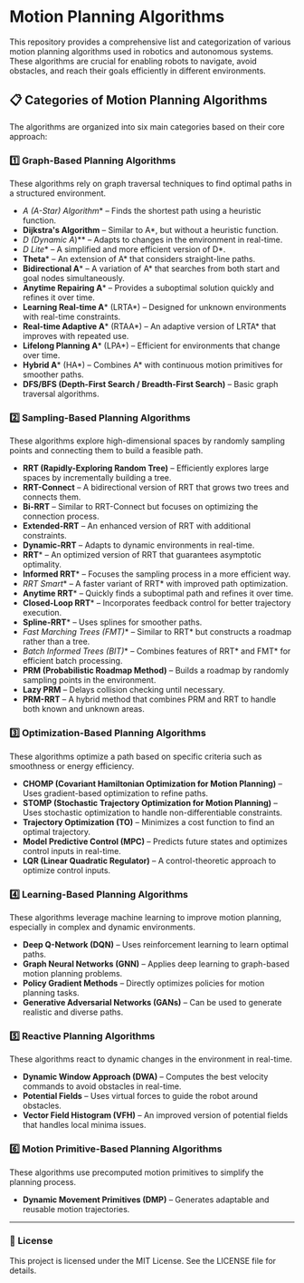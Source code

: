 # Motion Planning Algorithms

This repository provides a comprehensive list and categorization of various motion planning algorithms used in robotics and autonomous systems. These algorithms are crucial for enabling robots to navigate, avoid obstacles, and reach their goals efficiently in different environments.

## 📋 Categories of Motion Planning Algorithms

The algorithms are organized into six main categories based on their core approach:

### 1️⃣ **Graph-Based Planning Algorithms**
These algorithms rely on graph traversal techniques to find optimal paths in a structured environment.

- **A* (A-Star) Algorithm** – Finds the shortest path using a heuristic function.
- **Dijkstra's Algorithm** – Similar to A*, but without a heuristic function.
- **D* (Dynamic A*)** – Adapts to changes in the environment in real-time.
- **D* Lite** – A simplified and more efficient version of D*.
- **Theta*** – An extension of A* that considers straight-line paths.
- **Bidirectional A*** – A variation of A* that searches from both start and goal nodes simultaneously.
- **Anytime Repairing A*** – Provides a suboptimal solution quickly and refines it over time.
- **Learning Real-time A*** (LRTA*) – Designed for unknown environments with real-time constraints.
- **Real-time Adaptive A*** (RTAA*) – An adaptive version of LRTA* that improves with repeated use.
- **Lifelong Planning A*** (LPA*) – Efficient for environments that change over time.
- **Hybrid A*** (HA*) – Combines A* with continuous motion primitives for smoother paths.
- **DFS/BFS (Depth-First Search / Breadth-First Search)** – Basic graph traversal algorithms.

### 2️⃣ **Sampling-Based Planning Algorithms**
These algorithms explore high-dimensional spaces by randomly sampling points and connecting them to build a feasible path.

- **RRT (Rapidly-Exploring Random Tree)** – Efficiently explores large spaces by incrementally building a tree.
- **RRT-Connect** – A bidirectional version of RRT that grows two trees and connects them.
- **Bi-RRT** – Similar to RRT-Connect but focuses on optimizing the connection process.
- **Extended-RRT** – An enhanced version of RRT with additional constraints.
- **Dynamic-RRT** – Adapts to dynamic environments in real-time.
- **RRT*** – An optimized version of RRT that guarantees asymptotic optimality.
- **Informed RRT*** – Focuses the sampling process in a more efficient way.
- **RRT* Smart** – A faster variant of RRT* with improved path optimization.
- **Anytime RRT*** – Quickly finds a suboptimal path and refines it over time.
- **Closed-Loop RRT*** – Incorporates feedback control for better trajectory execution.
- **Spline-RRT*** – Uses splines for smoother paths.
- **Fast Marching Trees (FMT*)** – Similar to RRT* but constructs a roadmap rather than a tree.
- **Batch Informed Trees (BIT*)** – Combines features of RRT* and FMT* for efficient batch processing.
- **PRM (Probabilistic Roadmap Method)** – Builds a roadmap by randomly sampling points in the environment.
- **Lazy PRM** – Delays collision checking until necessary.
- **PRM-RRT** – A hybrid method that combines PRM and RRT to handle both known and unknown areas.

### 3️⃣ **Optimization-Based Planning Algorithms**
These algorithms optimize a path based on specific criteria such as smoothness or energy efficiency.

- **CHOMP (Covariant Hamiltonian Optimization for Motion Planning)** – Uses gradient-based optimization to refine paths.
- **STOMP (Stochastic Trajectory Optimization for Motion Planning)** – Uses stochastic optimization to handle non-differentiable constraints.
- **Trajectory Optimization (TO)** – Minimizes a cost function to find an optimal trajectory.
- **Model Predictive Control (MPC)** – Predicts future states and optimizes control inputs in real-time.
- **LQR (Linear Quadratic Regulator)** – A control-theoretic approach to optimize control inputs.

### 4️⃣ **Learning-Based Planning Algorithms**
These algorithms leverage machine learning to improve motion planning, especially in complex and dynamic environments.

- **Deep Q-Network (DQN)** – Uses reinforcement learning to learn optimal paths.
- **Graph Neural Networks (GNN)** – Applies deep learning to graph-based motion planning problems.
- **Policy Gradient Methods** – Directly optimizes policies for motion planning tasks.
- **Generative Adversarial Networks (GANs)** – Can be used to generate realistic and diverse paths.

### 5️⃣ **Reactive Planning Algorithms**
These algorithms react to dynamic changes in the environment in real-time.

- **Dynamic Window Approach (DWA)** – Computes the best velocity commands to avoid obstacles in real-time.
- **Potential Fields** – Uses virtual forces to guide the robot around obstacles.
- **Vector Field Histogram (VFH)** – An improved version of potential fields that handles local minima issues.

### 6️⃣ **Motion Primitive-Based Planning Algorithms**
These algorithms use precomputed motion primitives to simplify the planning process.

- **Dynamic Movement Primitives (DMP)** – Generates adaptable and reusable motion trajectories.

---
### 📄 License
This project is licensed under the MIT License. See the LICENSE file for details.
